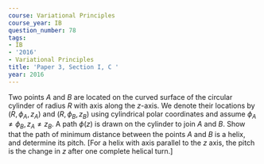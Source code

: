 ```yaml
---
course: Variational Principles
course_year: IB
question_number: 78
tags:
- IB
- '2016'
- Variational Principles
title: 'Paper 3, Section I, C '
year: 2016
---
```




Two points $A$ and $B$ are located on the curved surface of the circular cylinder of radius $R$ with axis along the $z$-axis. We denote their locations by $\left(R, \phi_{A}, z_{A}\right)$ and $\left(R, \phi_{B}, z_{B}\right)$ using cylindrical polar coordinates and assume $\phi_{A} \neq \phi_{B}, z_{A} \neq z_{B}$. A path $\phi(z)$ is drawn on the cylinder to join $A$ and $B$. Show that the path of minimum distance between the points $A$ and $B$ is a helix, and determine its pitch. [For a helix with axis parallel to the $z$ axis, the pitch is the change in $z$ after one complete helical turn.]